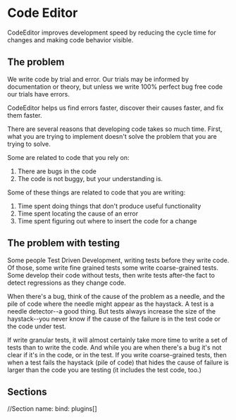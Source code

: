 # Code Editor
CodeEditor improves development speed by reducing the cycle time for changes and making code behavior visible.

## The problem
We write code by trial and error. Our trials may be informed by documentation or theory, but unless we write 100% perfect bug free code our trials have errors.

CodeEditor helps us find errors faster, discover their causes faster, and fix them faster.

There are several reasons that developing code takes so much time. First, what you are trying to implement doesn't solve the problem that you are trying to solve.

Some are related to code that you rely on:

1. There are bugs in the code
2. The code is not buggy, but your understanding is.


Some of these things are related to code that you are writing:

1. Time spent doing things that don't produce useful functionality
2. Time spent locating the cause of an error
3. Time spent figuring out where to insert the code for a change


## The problem with testing
Some people Test Driven Development, writing tests before they write code. Of those, some write fine grained tests some write coarse-grained tests. Some develop their code without tests, then write tests after-the fact to detect regressions as they change code.

When there's a bug, think of the cause of the problem as a needle, and the pile of code where the needle might appear as the haystack. A test is a needle detector--a good thing. But tests always increase the size of the haystack--you never know if the cause of the failure is in the test code or the code under test.

If write granular tests, it will almost certainly take more time to write a set of tests than to write the code. And while you are when there's a bug it's not clear if it's in the code, or in the test. If you write coarse-grained tests, then when a test fails the haystack (pile of code) that hides the cause of failure is larger than the code you are testing (it includes the test code, too.)

## Sections
//Section name:<name> bind:<name> plugins[<list>]